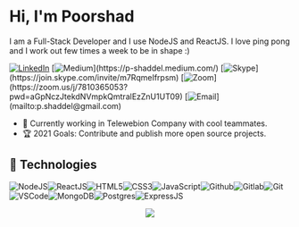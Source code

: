 # Hi, I'm Poorshad

I am a Full-Stack Developer and I use NodeJS and ReactJS. I love ping pong and I work out few times a week to be in shape :) 

[![LinkedIn](https://img.shields.io/badge/linkedin-%230077B5.svg?&style=for-the-badge&logo=linkedin&logoColor=white)](https://www.linkedin.com/in/poorshad/) [![Medium](https://img.shields.io/badge/medium-%2312100E.svg?&style=for-the-badge&logo=medium&logoColor=white")](https://p-shaddel.medium.com/) [![Skype](https://img.shields.io/badge/skype-%2312100E.svg?&style=for-the-badge&logo=skype&logoColor=white")](https://join.skype.com/invite/m7RqmeIfrpsm) [![Zoom](https://img.shields.io/badge/Zoom-2D8CFF?style=for-the-badge&logo=zoom&logoColor=white")](https://zoom.us/j/7810365053?pwd=aGpNczJtekdNVmpkQmtralEzZnU1UT09) [![Email](https://img.shields.io/badge/Gmail-D14836?style=for-the-badge&logo=gmail&logoColor=white")](mailto:p.shaddel@gmail.com)

- :muscle: Currently working in Telewebion Company with cool teammates.
- :trophy: 2021 Goals: Contribute and publish more open source projects.

## :wrench: Technologies

![NodeJS](https://img.icons8.com/color/30/nodejs.png)![ReactJS](https://img.icons8.com/color/30/react-native.png)![HTML5](https://img.icons8.com/color/30/html-5.png)![CSS3](https://img.icons8.com/color/30/css3.png)![JavaScript](https://img.icons8.com/color/30/javascript.png)![Github](https://img.icons8.com/material-outlined/30/github.png)![Gitlab](https://img.icons8.com/color/30/gitlab.png)![Git](https://img.icons8.com/color/30/git.png)![VSCode](https://img.icons8.com/color/30/visual-studio-code-2019.png)![MongoDB](https://img.icons8.com/color/30/mongodb.png)![Postgres](https://img.icons8.com/color/30/postgresql.png)![ExpressJS](https://img.icons8.com/color/30/express.png)
</details>

<div style="text-align: center">
    <div>
        <img src="https://github-readme-stats.vercel.app/api/top-langs/?username=pshaddel">
    </div>
</div>
